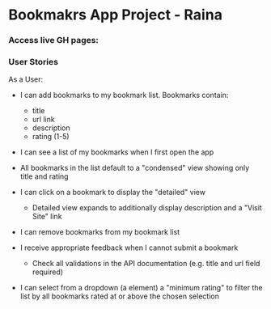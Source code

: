 # Bookmakrs App Project - Raina

### Access live GH pages:

### User Stories
As a User:

- I can add bookmarks to my bookmark list. Bookmarks contain:
    - title
    - url link
    - description
    - rating (1-5)

- I can see a list of my bookmarks when I first open the app

- All bookmarks in the list default to a "condensed" view showing only title and rating

- I can click on a bookmark to display the "detailed" view
    - Detailed view expands to additionally display description and a "Visit Site" link

- I can remove bookmarks from my bookmark list

- I receive appropriate feedback when I cannot submit a bookmark
    - Check all validations in the API documentation (e.g. title and url field required)

- I can select from a dropdown (a element) a "minimum rating" to filter the list by all bookmarks rated at or above the chosen selection